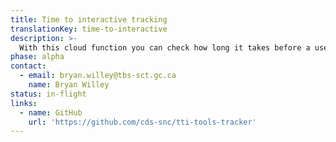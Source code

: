```yaml
---
title: Time to interactive tracking
translationKey: time-to-interactive
description: >-
  With this cloud function you can check how long it takes before a user can interact with your website from the time they request the page. This allows you to track time to interactive metrics for your website as you develop ensuring that your webpage will provide a great user experience to users on slower connections. 
phase: alpha
contact:
  - email: bryan.willey@tbs-sct.gc.ca
    name: Bryan Willey
status: in-flight
links:
  - name: GitHub
    url: 'https://github.com/cds-snc/tti-tools-tracker'
---
```


